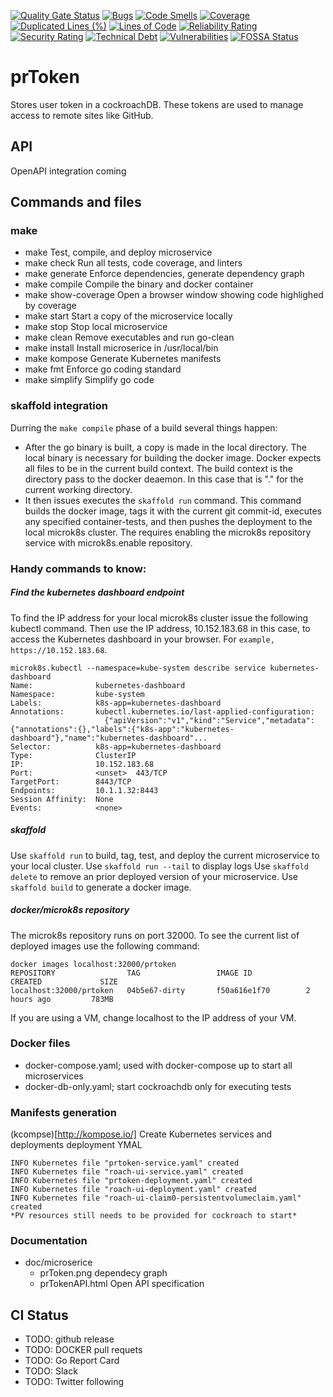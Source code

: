 [![Quality Gate Status](https://sonarcloud.io/api/project_badges/measure?project=pavedroad-io_kevlar-web&metric=alert_status)](https://sonarcloud.io/dashboard?id=pavedroad-io_kevlar-web)
[![Bugs](https://sonarcloud.io/api/project_badges/measure?project=pavedroad-io_kevlar-web&metric=bugs)](https://sonarcloud.io/dashboard?id=pavedroad-io_kevlar-web)
[![Code Smells](https://sonarcloud.io/api/project_badges/measure?project=pavedroad-io_kevlar-web&metric=code_smells)](https://sonarcloud.io/dashboard?id=pavedroad-io_kevlar-web)
[![Coverage](https://sonarcloud.io/api/project_badges/measure?project=pavedroad-io_kevlar-web&metric=coverage)](https://sonarcloud.io/dashboard?id=pavedroad-io_kevlar-web)
[![Duplicated Lines (%)](https://sonarcloud.io/api/project_badges/measure?project=pavedroad-io_kevlar-web&metric=duplicated_lines_density)](https://sonarcloud.io/dashboard?id=pavedroad-io_kevlar-web)
[![Lines of Code](https://sonarcloud.io/api/project_badges/measure?project=pavedroad-io_kevlar-web&metric=ncloc)](https://sonarcloud.io/dashboard?id=pavedroad-io_kevlar-web)
[![Reliability Rating](https://sonarcloud.io/api/project_badges/measure?project=pavedroad-io_kevlar-web&metric=reliability_rating)](https://sonarcloud.io/dashboard?id=pavedroad-io_kevlar-web)
[![Security Rating](https://sonarcloud.io/api/project_badges/measure?project=pavedroad-io_kevlar-web&metric=security_rating)](https://sonarcloud.io/dashboard?id=pavedroad-io_kevlar-web)
[![Technical Debt](https://sonarcloud.io/api/project_badges/measure?project=pavedroad-io_kevlar-web&metric=sqale_index)](https://sonarcloud.io/dashboard?id=pavedroad-io_kevlar-web)
[![Vulnerabilities](https://sonarcloud.io/api/project_badges/measure?project=pavedroad-io_kevlar-web&metric=vulnerabilities)](https://sonarcloud.io/dashboard?id=pavedroad-io_kevlar-web)
[![FOSSA Status](https://app.fossa.com/api/projects/git%2Bgithub.com%2Fpavedroad-io%2Fkevlar-web.svg?type=shield)](https://app.fossa.com/projects/git%2Bgithub.com%2Fpavedroad-io%2Fkevlar-web?ref=badge_shield)

# prToken
Stores user token in a cockroachDB.  These tokens are used to manage access to remote sites like GitHub.

## API
OpenAPI integration coming

## Commands and files

### make
- make                Test, compile, and deploy microservice
- make check          Run all tests, code coverage, and linters
- make generate       Enforce dependencies, generate dependency graph
- make compile        Compile the binary and docker container
- make show-coverage  Open a browser window showing code highlighed by coverage
- make start          Start a copy of the microservice locally
- make stop           Stop local microservice
- make clean          Remove executables and run go-clean
- make install        Install microserice in /usr/local/bin
- make kompose        Generate Kubernetes manifests
- make fmt            Enforce go coding standard
- make simplify       Simplify go code 

### skaffold integration
Durring the `make compile` phase of a build several things happen:

- After the go binary is built, a copy is made in the local directory.  The local binary is necessary for building the docker image.  Docker expects all files to be in the current build context.  The build context is the directory pass to the docker deaemon.  In this case that is "." for the current working directory.
- It then issues executes the `skaffold run` command.  This command builds the docker image, tags it with the current git commit-id, executes any specified container-tests, and then pushes the deployment to the local microk8s cluster.  The requires enabling the microk8s repository service with microk8s.enable repository.

### Handy commands to know:

##### Find the kubernetes dashboard endpoint
To find the IP address for your local microk8s cluster issue the following kubectl command.  Then use the IP address, 10.152.183.68 in this case, to access the Kubernetes dashboard in your browser.  For `example, https://10.152.183.68`.
```
microk8s.kubectl --namespace=kube-system describe service kubernetes-dashboard
Name:              kubernetes-dashboard
Namespace:         kube-system
Labels:            k8s-app=kubernetes-dashboard
Annotations:       kubectl.kubernetes.io/last-applied-configuration:
                     {"apiVersion":"v1","kind":"Service","metadata":{"annotations":{},"labels":{"k8s-app":"kubernetes-dashboard"},"name":"kubernetes-dashboard"...
Selector:          k8s-app=kubernetes-dashboard
Type:              ClusterIP
IP:                10.152.183.68
Port:              <unset>  443/TCP
TargetPort:        8443/TCP
Endpoints:         10.1.1.32:8443
Session Affinity:  None
Events:            <none>
```

##### skaffold
Use `skaffold run` to build, tag, test, and deploy the current microservice to your local cluster.
Use `skaffold run --tail` to display logs
Use `skaffold delete` to remove an prior deployed version of your microservice.
Use `skaffold build` to generate a docker image.

##### docker/microk8s repository
The microk8s repository runs on port 32000.  To see the current list of deployed images use the following command:
```
docker images localhost:32000/prtoken
REPOSITORY                TAG                 IMAGE ID            CREATED             SIZE
localhost:32000/prtoken   04b5e67-dirty       f50a616e1f70        2 hours ago         783MB
```
If you are using a VM, change localhost to the IP address of your VM.

### Docker files
- docker-compose.yaml; used with docker-compose up to start all microservices
- docker-db-only.yaml; start cockroachdb only for executing tests

### Manifests generation
(kcompse)[http://kompose.io/] Create Kubernetes services and deployments deployment YMAL

```
INFO Kubernetes file "prtoken-service.yaml" created 
INFO Kubernetes file "roach-ui-service.yaml" created 
INFO Kubernetes file "prtoken-deployment.yaml" created 
INFO Kubernetes file "roach-ui-deployment.yaml" created 
INFO Kubernetes file "roach-ui-claim0-persistentvolumeclaim.yaml" created 
*PV resources still needs to be provided for cockroach to start*
```

### Documentation
- doc/microserice
    - prToken.png dependecy graph
    - prTokenAPI.html Open API specification

## CI Status
- TODO: github release
- TODO: DOCKER pull requets
- TODO: Go Report Card
- TODO: Slack
- TODO: Twitter following
